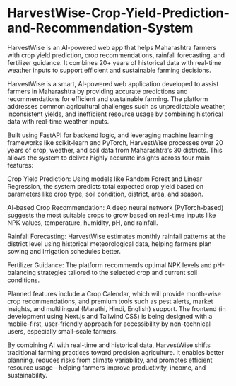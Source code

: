 # HarvestWise-Crop-Yield-Prediction-and-Recommendation-System
HarvestWise is an AI-powered web app that helps Maharashtra farmers with crop yield prediction, crop recommendations, rainfall forecasting, and fertilizer guidance. It combines 20+ years of historical data with real-time weather inputs to support efficient and sustainable farming decisions.

HarvestWise is a smart, AI-powered web application developed to assist farmers in Maharashtra by providing accurate predictions and recommendations for efficient and sustainable farming. The platform addresses common agricultural challenges such as unpredictable weather, inconsistent yields, and inefficient resource usage by combining historical data with real-time weather inputs.

Built using FastAPI for backend logic, and leveraging machine learning frameworks like scikit-learn and PyTorch, HarvestWise processes over 20 years of crop, weather, and soil data from Maharashtra’s 30 districts. This allows the system to deliver highly accurate insights across four main features:

Crop Yield Prediction: Using models like Random Forest and Linear Regression, the system predicts total expected crop yield based on parameters like crop type, soil condition, district, area, and season.

AI-based Crop Recommendation: A deep neural network (PyTorch-based) suggests the most suitable crops to grow based on real-time inputs like NPK values, temperature, humidity, pH, and rainfall.

Rainfall Forecasting: HarvestWise estimates monthly rainfall patterns at the district level using historical meteorological data, helping farmers plan sowing and irrigation schedules better.

Fertilizer Guidance: The platform recommends optimal NPK levels and pH-balancing strategies tailored to the selected crop and current soil conditions.

Planned features include a Crop Calendar, which will provide month-wise crop recommendations, and premium tools such as pest alerts, market insights, and multilingual (Marathi, Hindi, English) support. The frontend (in development using Next.js and Tailwind CSS) is being designed with a mobile-first, user-friendly approach for accessibility by non-technical users, especially small-scale farmers.

By combining AI with real-time and historical data, HarvestWise shifts traditional farming practices toward precision agriculture. It enables better planning, reduces risks from climate variability, and promotes efficient resource usage—helping farmers improve productivity, income, and sustainability.
